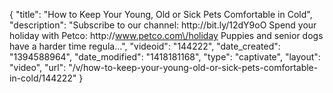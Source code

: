 {
    "title": "How to Keep Your Young, Old or Sick Pets Comfortable in Cold",
    "description": "Subscribe to our channel: http:\/\/bit.ly\/12dY9oO Spend your holiday with Petco: http:\/\/www.petco.com\/holiday Puppies and senior dogs have a harder time regula...",
    "videoid": "144222",
    "date_created": "1394588964",
    "date_modified": "1418181168",
    "type": "captivate",
    "layout": "video",
    "url": "\/v\/how-to-keep-your-young-old-or-sick-pets-comfortable-in-cold\/144222"
}